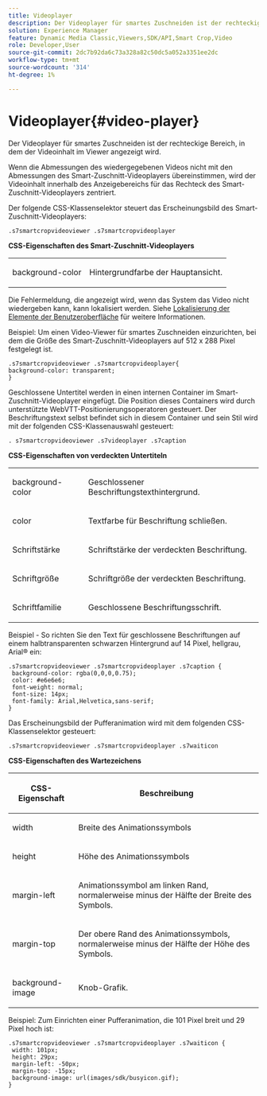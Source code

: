 ```yaml
---
title: Videoplayer
description: Der Videoplayer für smartes Zuschneiden ist der rechteckige Bereich, in dem der Videoinhalt im Viewer angezeigt wird.
solution: Experience Manager
feature: Dynamic Media Classic,Viewers,SDK/API,Smart Crop,Video
role: Developer,User
source-git-commit: 2dc7b92da6c73a328a82c50dc5a052a3351ee2dc
workflow-type: tm+mt
source-wordcount: '314'
ht-degree: 1%

---
```


# Videoplayer{#video-player}

Der Videoplayer für smartes Zuschneiden ist der rechteckige Bereich, in dem der Videoinhalt im Viewer angezeigt wird.

<!--<a id="section_061E550C1C1D4DB2BD663A898895B38C"></a>-->

Wenn die Abmessungen des wiedergegebenen Videos nicht mit den Abmessungen des Smart-Zuschnitt-Videoplayers übereinstimmen, wird der Videoinhalt innerhalb des Anzeigebereichs für das Rechteck des Smart-Zuschnitt-Videoplayers zentriert.

Der folgende CSS-Klassenselektor steuert das Erscheinungsbild des Smart-Zuschnitt-Videoplayers:

```
.s7smartcropvideoviewer .s7smartcropvideoplayer
```

**CSS-Eigenschaften des Smart-Zuschnitt-Videoplayers**

<table id="table_C48C56E696304C9BAFEE71BA9EA9A174"> 
 <tbody> 
  <tr> 
   <td colname="col1"> <p> <span class="codeph"> background-color </span> </p> </td> 
   <td colname="col2"> <p>Hintergrundfarbe der Hauptansicht. </p> </td> 
  </tr> 
 </tbody> 
</table>

Die Fehlermeldung, die angezeigt wird, wenn das System das Video nicht wiedergeben kann, kann lokalisiert werden. Siehe [Lokalisierung der Elemente der Benutzeroberfläche](../../../c-html5-aem-asset-viewers/c-html5-aem-smartcropvideo/r-html5-aem-smartcropvideo-viewer-localization.md#concept-1d5ca2d8480f4064a51eddba13940aad) für weitere Informationen.

Beispiel: Um einen Video-Viewer für smartes Zuschneiden einzurichten, bei dem die Größe des Smart-Zuschnitt-Videoplayers auf 512 x 288 Pixel festgelegt ist.

```
.s7smartcropvideoviewer .s7smartcropvideoplayer{ 
background-color: transparent; 
}
```

Geschlossene Untertitel werden in einen internen Container im Smart-Zuschnitt-Videoplayer eingefügt. Die Position dieses Containers wird durch unterstützte WebVTT-Positionierungsoperatoren gesteuert. Der Beschriftungstext selbst befindet sich in diesem Container und sein Stil wird mit der folgenden CSS-Klassenauswahl gesteuert:

`. s7smartcropvideoviewer .s7videoplayer .s7caption`

**CSS-Eigenschaften von verdeckten Untertiteln**

<table id="table_960E0D4FB91748FF9FC73C925B81879C"> 
 <tbody> 
  <tr> 
   <td colname="col1"> <p> <span class="codeph"> background-color </span> </p> </td> 
   <td colname="col2"> <p>Geschlossener Beschriftungstexthintergrund. </p> </td> 
  </tr> 
  <tr> 
   <td colname="col1"> <p> <span class="codeph"> color </span> </p> </td> 
   <td colname="col2"> <p>Textfarbe für Beschriftung schließen. </p> </td> 
  </tr> 
  <tr> 
   <td colname="col1"> <p> <span class="codeph"> Schriftstärke </span> </p> </td> 
   <td colname="col2"> <p> Schriftstärke der verdeckten Beschriftung. </p> </td> 
  </tr> 
  <tr> 
   <td colname="col1"> <p> <span class="codeph"> Schriftgröße </span> </p> </td> 
   <td colname="col2"> <p> Schriftgröße der verdeckten Beschriftung. </p> </td> 
  </tr> 
  <tr> 
   <td colname="col1"> <p> <span class="codeph"> Schriftfamilie </span> </p> </td> 
   <td colname="col2"> <p>Geschlossene Beschriftungsschrift. </p> </td> 
  </tr> 
 </tbody> 
</table>

Beispiel - So richten Sie den Text für geschlossene Beschriftungen auf einem halbtransparenten schwarzen Hintergrund auf 14 Pixel, hellgrau, Arial® ein:

```
.s7smartcropvideoviewer .s7smartcropvideoplayer .s7caption { 
 background-color: rgba(0,0,0,0.75); 
 color: #e6e6e6; 
 font-weight: normal; 
 font-size: 14px; 
 font-family: Arial,Helvetica,sans-serif; 
}
```

Das Erscheinungsbild der Pufferanimation wird mit dem folgenden CSS-Klassenselektor gesteuert:

```
.s7smartcropvideoviewer .s7smartcropvideoplayer .s7waiticon
```

**CSS-Eigenschaften des Wartezeichens**

<table id="table_8DB41A0FF2A746F78B763564C4F3EBE0"> 
 <thead> 
  <tr> 
   <th colname="col1" class="entry"> <p>CSS-Eigenschaft </p> </th> 
   <th colname="col2" class="entry"> <p>Beschreibung </p> </th> 
  </tr> 
 </thead>
 <tbody> 
  <tr> 
   <td colname="col1"> <p> <span class="codeph"> width </span> </p> </td> 
   <td colname="col2"> <p> Breite des Animationssymbols </p> </td> 
  </tr> 
  <tr> 
   <td colname="col1"> <p> <span class="codeph"> height </span> </p> </td> 
   <td colname="col2"> <p> Höhe des Animationssymbols </p> </td> 
  </tr> 
  <tr> 
   <td colname="col1"> <p> <span class="codeph"> margin-left </span> </p> </td> 
   <td colname="col2"> <p> Animationssymbol am linken Rand, normalerweise minus der Hälfte der Breite des Symbols. </p> </td> 
  </tr> 
  <tr> 
   <td colname="col1"> <p> <span class="codeph"> margin-top </span> </p> </td> 
   <td colname="col2"> <p> Der obere Rand des Animationssymbols, normalerweise minus der Hälfte der Höhe des Symbols. </p> </td> 
  </tr> 
  <tr> 
   <td colname="col1"> <p> <span class="codeph"> background-image </span> </p> </td> 
   <td colname="col2"> <p> Knob-Grafik. </p> </td> 
  </tr> 
 </tbody> 
</table>

Beispiel: Zum Einrichten einer Pufferanimation, die 101 Pixel breit und 29 Pixel hoch ist:

```
.s7smartcropvideoviewer .s7smartcropvideoplayer .s7waiticon { 
 width: 101px; 
 height: 29px; 
 margin-left: -50px; 
 margin-top: -15px; 
 background-image: url(images/sdk/busyicon.gif); 
}
```
